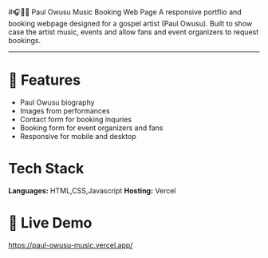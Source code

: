 #🎧🎤🎵 Paul Owusu Music Booking Web Page
A responsive portflio and booking webpage designed for a gospel artist (Paul Owusu). Built to show case the artist music, events and allow fans and event organizers to request bookings.

---
# 🎇 Features
- Paul Owusu biography
- Images from performances
- Contact form for booking inquries
- Booking form for event organizers and fans
- Responsive for mobile and desktop

#  Tech Stack
**Languages:** HTML,CSS,Javascript
**Hosting:** Vercel

# 🚀 Live Demo
https://paul-owusu-music.vercel.app/
